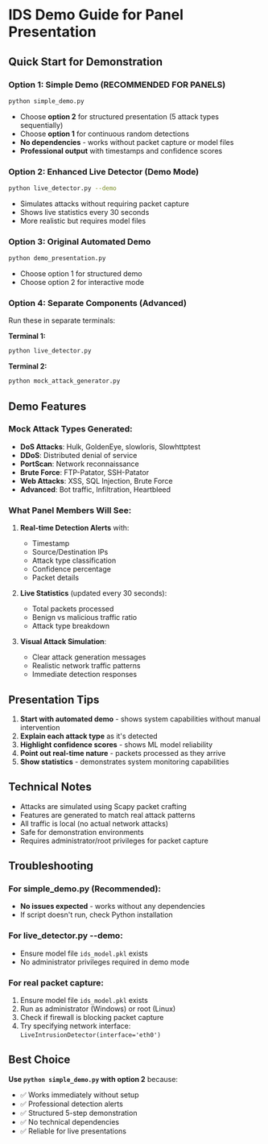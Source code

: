 # IDS Demo Guide for Panel Presentation

## Quick Start for Demonstration

### Option 1: Simple Demo (RECOMMENDED FOR PANELS)
```bash
python simple_demo.py
```
- Choose **option 2** for structured presentation (5 attack types sequentially)
- Choose **option 1** for continuous random detections
- **No dependencies** - works without packet capture or model files
- **Professional output** with timestamps and confidence scores

### Option 2: Enhanced Live Detector (Demo Mode)
```bash
python live_detector.py --demo
```
- Simulates attacks without requiring packet capture
- Shows live statistics every 30 seconds
- More realistic but requires model files

### Option 3: Original Automated Demo
```bash
python demo_presentation.py
```
- Choose option 1 for structured demo
- Choose option 2 for interactive mode

### Option 4: Separate Components (Advanced)
Run these in separate terminals:

**Terminal 1:**
```bash
python live_detector.py
```

**Terminal 2:**
```bash
python mock_attack_generator.py
```

## Demo Features

### Mock Attack Types Generated:
- **DoS Attacks**: Hulk, GoldenEye, slowloris, Slowhttptest
- **DDoS**: Distributed denial of service
- **PortScan**: Network reconnaissance
- **Brute Force**: FTP-Patator, SSH-Patator
- **Web Attacks**: XSS, SQL Injection, Brute Force
- **Advanced**: Bot traffic, Infiltration, Heartbleed

### What Panel Members Will See:
1. **Real-time Detection Alerts** with:
   - Timestamp
   - Source/Destination IPs
   - Attack type classification
   - Confidence percentage
   - Packet details

2. **Live Statistics** (updated every 30 seconds):
   - Total packets processed
   - Benign vs malicious traffic ratio
   - Attack type breakdown

3. **Visual Attack Simulation**:
   - Clear attack generation messages
   - Realistic network traffic patterns
   - Immediate detection responses

## Presentation Tips

1. **Start with automated demo** - shows system capabilities without manual intervention
2. **Explain each attack type** as it's detected
3. **Highlight confidence scores** - shows ML model reliability
4. **Point out real-time nature** - packets processed as they arrive
5. **Show statistics** - demonstrates system monitoring capabilities

## Technical Notes

- Attacks are simulated using Scapy packet crafting
- Features are generated to match real attack patterns
- All traffic is local (no actual network attacks)
- Safe for demonstration environments
- Requires administrator/root privileges for packet capture

## Troubleshooting

### For simple_demo.py (Recommended):
- **No issues expected** - works without any dependencies
- If script doesn't run, check Python installation

### For live_detector.py --demo:
- Ensure model file `ids_model.pkl` exists
- No administrator privileges required in demo mode

### For real packet capture:
1. Ensure model file `ids_model.pkl` exists
2. Run as administrator (Windows) or root (Linux)
3. Check if firewall is blocking packet capture
4. Try specifying network interface: `LiveIntrusionDetector(interface='eth0')`

## Best Choice

**Use `python simple_demo.py` with option 2** because:
- ✅ Works immediately without setup
- ✅ Professional detection alerts
- ✅ Structured 5-step demonstration
- ✅ No technical dependencies
- ✅ Reliable for live presentations